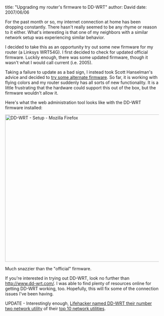 
title: "Upgrading my router's firmware to DD-WRT"
author: David
date: 2007/06/06

<p>For the past month or so, my internet connection at home has been dropping constantly. There hasn't really seemed to be any rhyme or reason to it either. What's interesting is that one of my neighbors with a similar network setup was experiencing similar behavior.</p> <p>I decided to take this as an opportunity try out some new firmware for my router (a Linksys WRT54G). I first decided to check for updated official firmware. Luckily enough, there was some updated firmware, though it wasn't what I would call current (i.e. 2005). </p> <p>Taking&nbsp;a failure to update as a&nbsp;bad sign, I instead took Scott Hanselman's advice and decided to <a href="http://www.hanselman.com/blog/MoreOnAlternateLinksysFirmware.aspx">try some alternate firmware</a>. So far, it is working with flying colors and my router suddenly has all sorts of new functionality. It is a little frustrating that the hardware could support this out of the box, but the firmware wouldn't allow it.</p> <p>Here's what the web administration tool looks like with the DD-WRT firmware installed:</p> <p><a href="http://www.mohundro.com/blog/content/binary/WindowsLiveWriter/UpgradingmyroutersfirmwaretoDDWRT_1327A/DD-WRT%20-%20Setup%20-%20Mozilla%20Firefox.png" atomicselection="true"><img style="border-top-width: 0px; border-left-width: 0px; border-bottom-width: 0px; border-right-width: 0px" height="480" alt="DD-WRT - Setup - Mozilla Firefox" src="http://www.mohundro.com/blog/content/binary/WindowsLiveWriter/UpgradingmyroutersfirmwaretoDDWRT_1327A/DD-WRT%20-%20Setup%20-%20Mozilla%20Firefox_thumb.png" width="623" border="0"></a> </p> <p>Much snazzier than the "official" firmware.</p> <p>If you're interested in trying out DD-WRT, look no further than <a title="http://www.dd-wrt.com/" href="http://www.dd-wrt.com/">http://www.dd-wrt.com/</a>. I was able to find plenty of resources online for getting DD-WRT working, too. Hopefully, this will fix some of the connection issues I've been having.</p> <p>UPDATE - Interestingly enough, <a href="http://lifehacker.com/photogallery/Lifehacker-Top-10%7C-Network-utilities/1993226">Lifehacker named DD-WRT their number two network utility</a>&nbsp;of their <a href="http://lifehacker.com/photogallery/lifehacker-top-10%7C-network-utilities/">top 10 network utilities</a>.</p>
